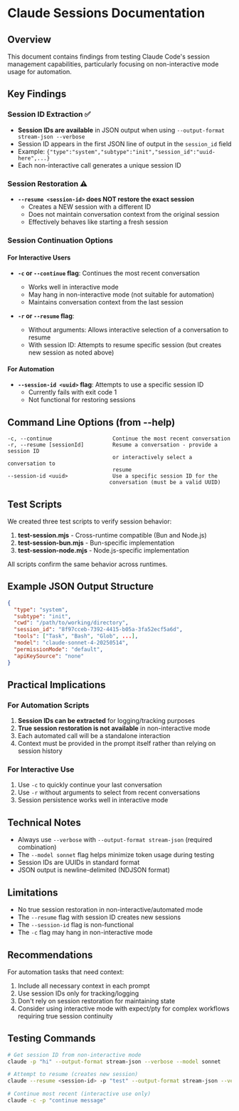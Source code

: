 # Claude Sessions Documentation

## Overview

This document contains findings from testing Claude Code's session management capabilities, particularly focusing on non-interactive mode usage for automation.

## Key Findings

### Session ID Extraction ✅

- **Session IDs are available** in JSON output when using `--output-format stream-json --verbose`
- Session ID appears in the first JSON line of output in the `session_id` field
- Example: `{"type":"system","subtype":"init","session_id":"uuid-here",...}`
- Each non-interactive call generates a unique session ID

### Session Restoration ⚠️

- **`--resume <session-id>` does NOT restore the exact session**
  - Creates a NEW session with a different ID
  - Does not maintain conversation context from the original session
  - Effectively behaves like starting a fresh session

### Session Continuation Options

#### For Interactive Users

- **`-c` or `--continue` flag**: Continues the most recent conversation
  - Works well in interactive mode
  - May hang in non-interactive mode (not suitable for automation)
  - Maintains conversation context from the last session

- **`-r` or `--resume` flag**: 
  - Without arguments: Allows interactive selection of a conversation to resume
  - With session ID: Attempts to resume specific session (but creates new session as noted above)

#### For Automation

- **`--session-id <uuid>` flag**: Attempts to use a specific session ID
  - Currently fails with exit code 1
  - Not functional for restoring sessions

## Command Line Options (from --help)

```
-c, --continue                   Continue the most recent conversation
-r, --resume [sessionId]         Resume a conversation - provide a session ID
                                 or interactively select a conversation to
                                 resume
--session-id <uuid>              Use a specific session ID for the
                                conversation (must be a valid UUID)
```

## Test Scripts

We created three test scripts to verify session behavior:

1. **test-session.mjs** - Cross-runtime compatible (Bun and Node.js)
2. **test-session-bun.mjs** - Bun-specific implementation
3. **test-session-node.mjs** - Node.js-specific implementation

All scripts confirm the same behavior across runtimes.

## Example JSON Output Structure

```json
{
  "type": "system",
  "subtype": "init",
  "cwd": "/path/to/working/directory",
  "session_id": "8f97cceb-7392-4415-b05a-3fa52ecf5a6d",
  "tools": ["Task", "Bash", "Glob", ...],
  "model": "claude-sonnet-4-20250514",
  "permissionMode": "default",
  "apiKeySource": "none"
}
```

## Practical Implications

### For Automation Scripts

1. **Session IDs can be extracted** for logging/tracking purposes
2. **True session restoration is not available** in non-interactive mode
3. Each automated call will be a standalone interaction
4. Context must be provided in the prompt itself rather than relying on session history

### For Interactive Use

1. Use `-c` to quickly continue your last conversation
2. Use `-r` without arguments to select from recent conversations
3. Session persistence works well in interactive mode

## Technical Notes

- Always use `--verbose` with `--output-format stream-json` (required combination)
- The `--model sonnet` flag helps minimize token usage during testing
- Session IDs are UUIDs in standard format
- JSON output is newline-delimited (NDJSON format)

## Limitations

- No true session restoration in non-interactive/automated mode
- The `--resume` flag with session ID creates new sessions
- The `--session-id` flag is non-functional
- The `-c` flag may hang in non-interactive mode

## Recommendations

For automation tasks that need context:
1. Include all necessary context in each prompt
2. Use session IDs only for tracking/logging
3. Don't rely on session restoration for maintaining state
4. Consider using interactive mode with expect/pty for complex workflows requiring true session continuity

## Testing Commands

```bash
# Get session ID from non-interactive mode
claude -p "hi" --output-format stream-json --verbose --model sonnet

# Attempt to resume (creates new session)
claude --resume <session-id> -p "test" --output-format stream-json --verbose --model sonnet

# Continue most recent (interactive use only)
claude -c -p "continue message"
```